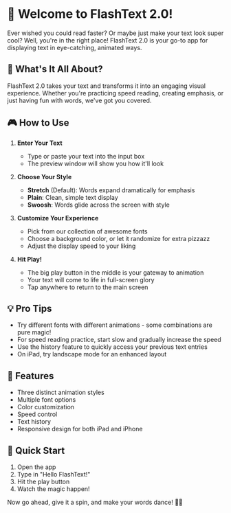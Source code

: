 # 🚀 Welcome to FlashText 2.0!

Ever wished you could read faster? Or maybe just make your text look super cool? Well, you're in the right place! FlashText 2.0 is your go-to app for displaying text in eye-catching, animated ways.

## 🎯 What's It All About?

FlashText 2.0 takes your text and transforms it into an engaging visual experience. Whether you're practicing speed reading, creating emphasis, or just having fun with words, we've got you covered.

## 🎮 How to Use

1. **Enter Your Text**
   - Type or paste your text into the input box
   - The preview window will show you how it'll look

2. **Choose Your Style**
   - **Stretch** (Default): Words expand dramatically for emphasis
   - **Plain**: Clean, simple text display
   - **Swoosh**: Words glide across the screen with style

3. **Customize Your Experience**
   - Pick from our collection of awesome fonts
   - Choose a background color, or let it randomize for extra pizzazz
   - Adjust the display speed to your liking

4. **Hit Play!**
   - The big play button in the middle is your gateway to animation
   - Your text will come to life in full-screen glory
   - Tap anywhere to return to the main screen

## 💡 Pro Tips

- Try different fonts with different animations - some combinations are pure magic!
- For speed reading practice, start slow and gradually increase the speed
- Use the history feature to quickly access your previous text entries
- On iPad, try landscape mode for an enhanced layout

## 🎨 Features

- Three distinct animation styles
- Multiple font options
- Color customization
- Speed control
- Text history
- Responsive design for both iPad and iPhone

## 🌟 Quick Start

1. Open the app
2. Type in "Hello FlashText!"
3. Hit the play button
4. Watch the magic happen!

Now go ahead, give it a spin, and make your words dance! 🕺💃
